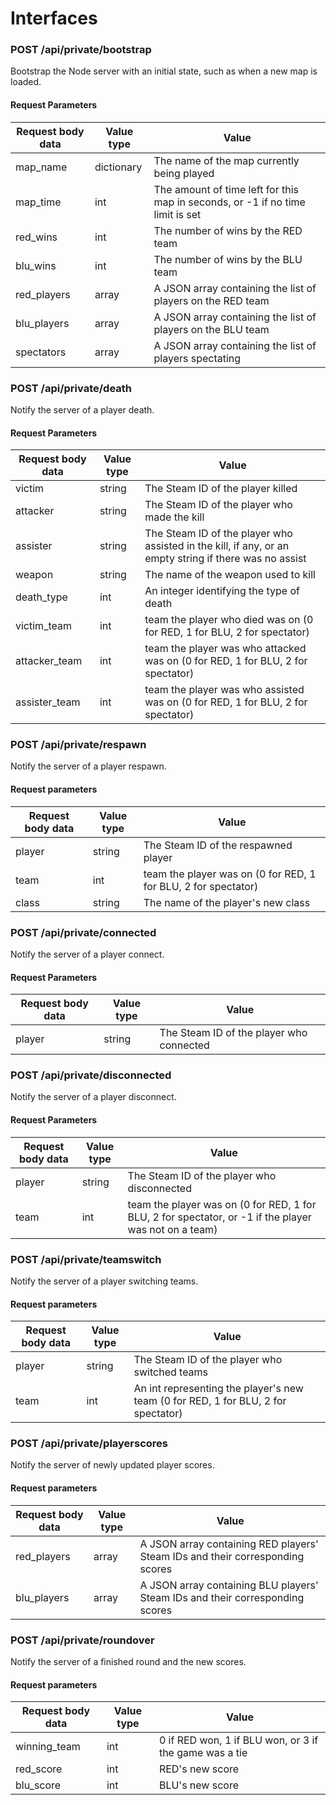 # Interfaces

### POST /api/private/bootstrap

Bootstrap the Node server with an initial state, such as when a new map is loaded.

#### Request Parameters

Request body data | Value type | Value
---|---|---
map_name | dictionary | The name of the map currently being played
map_time | int | The amount of time left for this map in seconds, or -1 if no time limit is set
red_wins | int | The number of wins by the RED team
blu_wins | int | The number of wins by the BLU team
red_players | array | A JSON array containing the list of players on the RED team
blu_players | array | A JSON array containing the list of players on the BLU team
spectators | array | A JSON array containing the list of players spectating

### POST /api/private/death

Notify the server of a player death.

#### Request Parameters

Request body data | Value type | Value
---|---|---
victim | string | The Steam ID of the player killed
attacker | string | The Steam ID of the player who made the kill
assister | string | The Steam ID of the player who assisted in the kill, if any, or an empty string if there was no assist
weapon | string | The name of the weapon used to kill
death_type | int | An integer identifying the type of death
victim_team | int | team the player who died was on (0 for RED, 1 for BLU, 2 for spectator)
attacker_team | int | team the player was who attacked was on (0 for RED, 1 for BLU, 2 for spectator)
assister_team | int | team the player was who assisted was on (0 for RED, 1 for BLU, 2 for spectator)

### POST /api/private/respawn

Notify the server of a player respawn.

#### Request parameters

Request body data | Value type | Value
---|---|---
player | string | The Steam ID of the respawned player
team | int | team the player was on (0 for RED, 1 for BLU, 2 for spectator)
class | string | The name of the player's new class

### POST /api/private/connected

Notify the server of a player connect.

#### Request Parameters

Request body data | Value type | Value
---|---|---
player | string | The Steam ID of the player who connected

### POST /api/private/disconnected

Notify the server of a player disconnect.

#### Request Parameters

Request body data | Value type | Value
---|---|---
player | string | The Steam ID of the player who disconnected
team | int | team the player was on (0 for RED, 1 for BLU, 2 for spectator, or -1 if the player was not on a team)

### POST /api/private/teamswitch

Notify the server of a player switching teams.

#### Request parameters

Request body data | Value type | Value
---|---|---
player | string | The Steam ID of the player who switched teams
team | int | An int representing the player's new team (0 for RED, 1 for BLU, 2 for spectator)

### POST /api/private/playerscores

Notify the server of newly updated player scores.

#### Request parameters

Request body data | Value type | Value
---|---|---
red_players | array | A JSON array containing RED players' Steam IDs and their corresponding scores
blu_players | array | A JSON array containing BLU players' Steam IDs and their corresponding scores

### POST /api/private/roundover

Notify the server of a finished round and the new scores.

#### Request parameters

Request body data | Value type | Value
---|---|---
winning_team | int | 0 if RED won, 1 if BLU won, or 3 if the game was a tie
red_score | int | RED's new score
blu_score | int | BLU's new score
